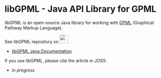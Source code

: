# libGPML - Java API Library for GPML

libGPML is an open-source Java library for working with [GPML](https://pathvisio.org/documentation/GPML) (Graphical Pathway Markup Language).

See libGPML repository on    <a href="https://github.com/PathVisio/libGPML/"><img src="github_icon.svg" height="28" ></a>

* [libGPML Java Documentation](https://pathvisio.org/libgpml-javadoc/)


If you use libGPML, please cite the article in JOSS: 

* *in progress*

